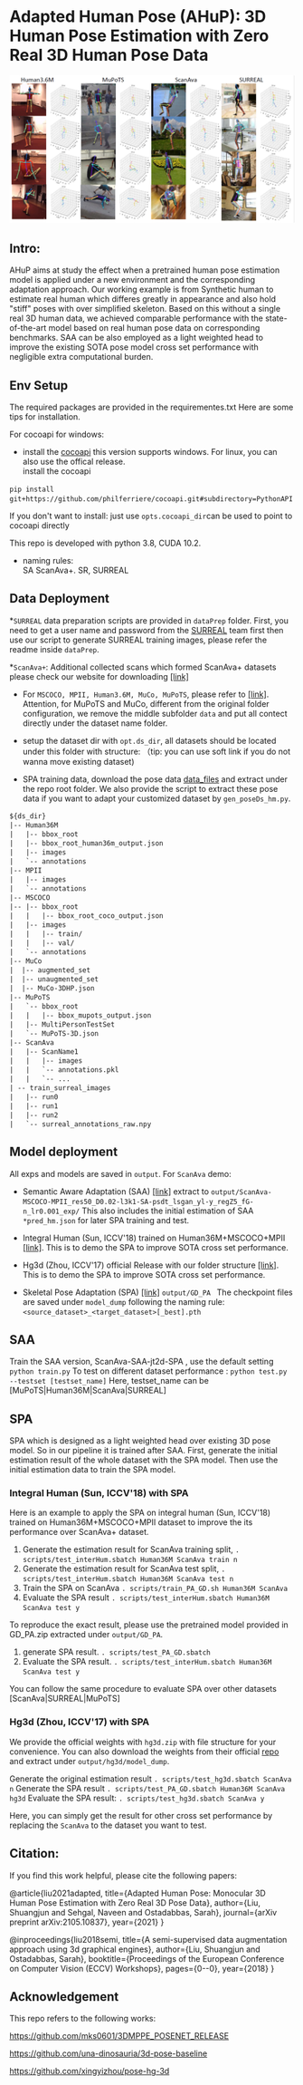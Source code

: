# Adapted Human Pose (AHuP): 3D Human Pose Estimation with Zero Real 3D Human Pose Data
![poseDemo](imgs/poseDemo.PNG)
## Intro:
AHuP aims at study the effect when a pretrained human pose estimation model is applied under a new environment and the corresponding adaptation approach.  Our working example is from Synthetic human to estimate real human which differes greatly in appearance and also hold "stiff" poses with over simplified skeleton.  Based on this without a single real 3D human data, we achieved comparable performance with the state-of-the-art model based on real human pose data on corresponding benchmarks. SAA can be also employed as a light weighted head to improve the existing SOTA pose model cross set performance with negligible extra computational burden. 

## Env Setup 
The required packages are provided in the requirementes.txt 
Here are some tips for installation. 

For cocoapi for windows: 
* install the [cocoapi](https://github.com/philferriere/cocoapi)
   this version supports windows. For linux, you can also use the offical release.    
install the cocoapi

`pip install git+https://github.com/philferriere/cocoapi.git#subdirectory=PythonAPI`

 If you don't want to install: just use 
`opts.cocoapi_dir`can be used to point to cocoapi directly 

This repo is developed with python 3.8, CUDA 10.2.  
 
* naming rules:  
SA ScanAva+.  SR, SURREAL  
 
## Data Deployment

*`SURREAL`   data preparation scripts are provided in `dataPrep` folder. First, you need to get a user name and password from the [SURREAL](https://www.di.ens.fr/willow/research/surreal/data/) team first then use our script to generate SURREAL training images, please refer the readme inside `dataPrep`. 

*`ScanAva+`:  Additional collected scans which formed ScanAva+ datasets please check our website for downloading [[link]](https://web.northeastern.edu/ostadabbas/code/)  
  
* For `MSCOCO, MPII, Human3.6M, MuCo, MuPoTS`, please refer to [[link]](https://github.com/mks0601/3DMPPE_POSENET_RELEASE).  
Attention,  for MuPoTS and MuCo, different from the original folder configuration, we remove the middle subfolder `data` and put all contect directly under the dataset name folder.  
 
* setup the dataset dir with `opt.ds_dir`, all datasets should be located under this folder with structure:
（tip: you can use soft link if you do not wanna move existing dataset) 

* SPA training data, download the pose data [data_files](http://www.coe.neu.edu/Research/AClab/AHuP/data_files.zip) and extract under the repo root folder. We also provide the script to extract these pose data if you want to adapt your customized dataset by `gen_poseDs_hm.py`. 

   
```
${ds_dir}
|-- Human36M
|   |-- bbox_root
|   |-- bbox_root_human36m_output.json
|   |-- images
|   `-- annotations
|-- MPII
|   |-- images
|   `-- annotations
|-- MSCOCO
|-- |-- bbox_root
|   |   |-- bbox_root_coco_output.json
|   |-- images
|   |   |-- train/
|   |   |-- val/
|   `-- annotations
|-- MuCo
|  |-- augmented_set
|  |-- unaugmented_set
|  |-- MuCo-3DHP.json
|-- MuPoTS
|   `-- bbox_root
|   |   |-- bbox_mupots_output.json
|   |-- MultiPersonTestSet
|   `-- MuPoTS-3D.json
|-- ScanAva
|   |-- ScanName1
|   |   |-- images
|   |   `-- annotations.pkl
|   |   `-- ... 
| -- train_surreal_images 
|   |-- run0
|   |-- run1
|   |-- run2
|   `-- surreal_annotations_raw.npy
```

## Model deployment
All exps and models are saved in `output`. 
For `ScanAva` demo: 
 
* Semantic Aware Adaptation (SAA) [[link]](http://www.coe.neu.edu/Research/AClab/AHuP/ScanAva-MSCOCO-MPII_res50_D0.02-l3k1-SA-psdt_lsgan_yl-y_regZ5_fG-n_lr0.001_exp.zip) extract to
`output/ScanAva-MSCOCO-MPII_res50_D0.02-l3k1-SA-psdt_lsgan_yl-y_regZ5_fG-n_lr0.001_exp/`
This also includes the initial estimation of SAA  `*pred_hm.json` for later SPA training and test.

* Integral Human (Sun, ICCV'18) trained on Human36M+MSCOCO+MPII [[link]](http://www.coe.neu.edu/Research/AClab/AHuP/Human36M-MSCOCO-MPII_res50_D0.0-l3k1-SA-pn_lsgan_yl-y_regZ5_fG-n_lr0.001_exp.zip). This is to demo the SPA to improve SOTA cross set performance. 

* Hg3d (Zhou, ICCV'17) official Release with our folder structure [[link]](http://www.coe.neu.edu/Research/AClab/AHuP/hg3d.zip). This is to demo the SPA to improve SOTA cross set performance. 

* Skeletal Pose Adaptation (SPA) [[link]](http://www.coe.neu.edu/Research/AClab/AHuP/)
`output/GD_PA
`
The checkpoint files are saved under `model_dump` following the naming rule: `<source_dataset>_<target_dataset>[_best].pth` 


## SAA 
Train the SAA version, ScanAva-SAA-jt2d-SPA , use the default setting  
`python train.py` 
To test on different dataset performance : 
`python test.py --testset [testset_name]` 
Here, testset_name can be [MuPoTS|Human36M|ScanAva|SURREAL] 

## SPA 
SPA which is designed as a light weighted head over existing 3D pose model.
So in our pipeline it is trained after SAA. 
First, generate the initial estimation result of the whole dataset with the SPA model. Then use the initial estimation data to train the SPA model.

### Integral Human (Sun, ICCV'18) with SPA
Here is an example to apply the SPA on integral human (Sun, ICCV'18) trained on 
Human36M+MSCOCO+MPII dataset to improve the its performance over ScanAva+ dataset. 
 
1. Generate the  estimation result for ScanAva training split, 
`. scripts/test_interHum.sbatch Human36M ScanAva train n`
2. Generate the  estimation result for ScanAva test split, 
`. scripts/test_interHum.sbatch Human36M ScanAva test n`
3. Train the SPA on ScanAva 
`. scripts/train_PA_GD.sh Human36M ScanAva` 
4. Evaluate the SPA result 
`. scripts/test_interHum.sbatch Human36M ScanAva test y`

To reproduce the exact result, please use the pretrained model provided in GD_PA.zip extracted under `output/GD_PA`. 
1. generate SPA result. 
`. scripts/test_PA_GD.sbatch`
2. Evaluate the SPA result. 
`. scripts/test_interHum.sbatch Human36M ScanAva test y`

You can follow the same procedure to evaluate SPA over other datasets [ScanAva|SURREAL|MuPoTS] 

### Hg3d (Zhou, ICCV'17) with SPA
We provide the official weights with `hg3d.zip` with file structure for your convenience. You can also download the weights from their official [repo](https://github.com/xingyizhou/pose-hg-3d) and extract under `output/hg3d/model_dump`. 

Generate the original estimation result 
`. scripts/test_hg3d.sbatch ScanAva n`
Generate the SPA result 
`. scripts/test_PA_GD.sbatch Human36M ScanAva hg3d`
Evaluate the SPA result: 
`. scripts/test_hg3d.sbatch ScanAva y`

Here, you can simply get the result for other cross set performance by replacing the `ScanAva` to the dataset you want to test. 

## Citation:
If you find this work helpful, please cite the following papers: 

@article{liu2021adapted,
  title={Adapted Human Pose: Monocular 3D Human Pose Estimation with Zero Real 3D Pose Data},
  author={Liu, Shuangjun and Sehgal, Naveen and Ostadabbas, Sarah},
  journal={arXiv preprint arXiv:2105.10837},
  year={2021}
}

@inproceedings{liu2018semi,
  title={A semi-supervised data augmentation approach using 3d graphical engines},
  author={Liu, Shuangjun and Ostadabbas, Sarah},
  booktitle={Proceedings of the European Conference on Computer Vision (ECCV) Workshops},
  pages={0--0},
  year={2018}
}


## Acknowledgement
This repo refers to the following works:
 
https://github.com/mks0601/3DMPPE_POSENET_RELEASE

https://github.com/una-dinosauria/3d-pose-baseline

https://github.com/xingyizhou/pose-hg-3d





